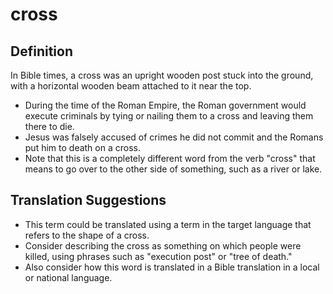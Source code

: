 # cross

## Definition

In Bible times, a cross was an upright wooden post stuck into the ground, with a horizontal wooden beam attached to it near the top.

* During the time of the Roman Empire, the Roman government would execute criminals by tying or nailing them to a cross and leaving them there to die.
* Jesus was falsely accused of crimes he did not commit and the Romans put him to death on a cross.
* Note that this is a completely different word from the verb "cross" that means to go over to the other side of something, such as a river or lake.


## Translation Suggestions



* This term could be translated using a term in the target language that refers to the shape of a cross.
* Consider describing the cross as something on which people were killed, using phrases such as "execution post" or "tree of death."
* Also consider how this word is translated in a Bible translation in a local or national language.